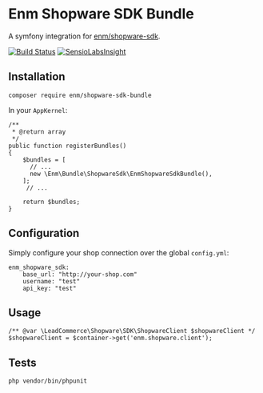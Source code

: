 Enm Shopware SDK Bundle
=======================
A symfony integration for [enm/shopware-sdk](https://github.com/eosnewmedia/ShopwareSdk).

[![Build Status](https://travis-ci.org/eosnewmedia/ShopwareSdkBundle.svg?branch=master)](https://travis-ci.org/eosnewmedia/ShopwareSdkBundle)
[![SensioLabsInsight](https://insight.sensiolabs.com/projects/77b8f306-eefe-45a0-8500-c5ca6a7f56a0/mini.png)](https://insight.sensiolabs.com/projects/77b8f306-eefe-45a0-8500-c5ca6a7f56a0)

## Installation

    composer require enm/shopware-sdk-bundle

In your `AppKernel`:

    /**
     * @return array
     */
    public function registerBundles()
    {
        $bundles = [
          // ...
          new \Enm\Bundle\ShopwareSdk\EnmShopwareSdkBundle(),
        ];
         // ...
         
        return $bundles;
    }

## Configuration
Simply configure your shop connection over the global `config.yml`:

    enm_shopware_sdk:
        base_url: "http://your-shop.com"
        username: "test"
        api_key: "test"

## Usage

    /** @var \LeadCommerce\Shopware\SDK\ShopwareClient $shopwareClient */
    $shopwareClient = $container->get('enm.shopware.client');

## Tests

    php vendor/bin/phpunit
